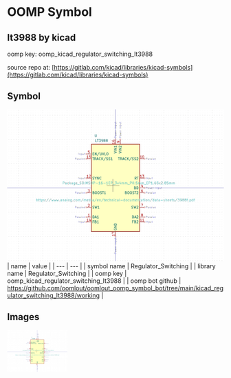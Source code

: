 # OOMP Symbol  
## lt3988  by kicad  
  
oomp key: oomp_kicad_regulator_switching_lt3988  
  
source repo at: [https://gitlab.com/kicad/libraries/kicad-symbols](https://gitlab.com/kicad/libraries/kicad-symbols)  
## Symbol  
  
[![working.png](working_600.png)](working.png)  
| name | value | 
| --- | --- | 
| symbol name | Regulator_Switching | 
| library name | Regulator_Switching | 
| oomp key | oomp_kicad_regulator_switching_lt3988 | 
| oomp bot github | https://github.com/oomlout/oomlout_oomp_symbol_bot/tree/main/kicad_regulator_switching_lt3988/working | 
## Images  
  
[![working.png](working_140.png)](working.png)  
